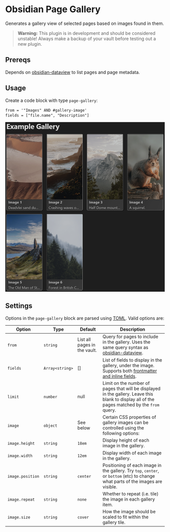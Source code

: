 # Obsidian Page Gallery

Generates a gallery view of selected pages based on images found in them.

> **Warning:** This plugin is in development and should be
> considered unstable! Always make a backup of your vault before testing out a new plugin.

## Prereqs

Depends on [obsidian-dataview](https://github.com/blacksmithgu/obsidian-dataview)
to list pages and page metadata.

## Usage

Create a code block with type `page-gallery`:

```page-gallery
from = '"Images" AND #gallery-image'
fields = ["file.name", "Description"]
```
![Example of the page-gallery plugin in use](./docs/example.png)

## Settings

Options in the `page-gallery` block are parsed using [TOML](https://toml.io/en/).
Valid options are:

| Option | Type | Default | Description |
|--------|------|---------|-------------|
|`from`|`string`|List all pages in the vault.|Query for pages to include in the gallery. Uses the same query syntax as [obsidian-dataview](https://github.com/blacksmithgu/obsidian-dataview).|
|`fields`|`Array<string>`|[]|List of fields to display in the gallery, under the image. Supports both [frontmatter and inline fields](https://blacksmithgu.github.io/obsidian-dataview/data-annotation/).|
|`limit`|`number`|null|Limit on the number of pages that will be displayed in the gallery. Leave this blank to display all of the pages matched by the `from` query.|
|`image`|`object`|See below|Certain CSS properties of gallery images can be controlled using the following options:|
|`image.height`|`string`|`18em`|Display height of each image in the gallery.|
|`image.width`|`string`|`12em`|Display width of each image in the gallery.|
|`image.position`|`string`|`center`|Positioning of each image in the gallery. Try `top`, `center`, or `bottom` (etc) to change what parts of the images are visible.|
|`image.repeat`|`string`|`none`|Whether to repeat (i.e. tile) the image in each gallery item.|
|`image.size`|`string`|`cover`|How the image should be scaled to fit within the gallery tile.|